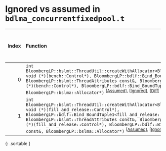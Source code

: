 # Ignored vs assumed in `bdlma_concurrentfixedpool.t`

<script src="../sorttable.js"></script>

|   Index | Function                                                                                                                                                                                                                                                                                                                                                                                                                                                                                                                                                        |   Difference in number of lines |   Function size difference in bytes |   Number of lines in assumed build | Number of bytes in assumed build   |   Number of lines in ignored build | Number of bytes in ignored build   |
|--------:|:----------------------------------------------------------------------------------------------------------------------------------------------------------------------------------------------------------------------------------------------------------------------------------------------------------------------------------------------------------------------------------------------------------------------------------------------------------------------------------------------------------------------------------------------------------------|--------------------------------:|------------------------------------:|-----------------------------------:|:-----------------------------------|-----------------------------------:|:-----------------------------------|
|       0 | `int BloombergLP::bslmt::ThreadUtil::createWithAllocator<BloombergLP::bdlf::Bind<BloombergLP::bslmf::Nil, void (*)(bench::Control*), BloombergLP::bdlf::Bind_BoundTuple1<bench::Control*> > >(unsigned long*, BloombergLP::bslmt::ThreadAttributes const&, BloombergLP::bdlf::Bind<BloombergLP::bslmf::Nil, void (*)(bench::Control*), BloombergLP::bdlf::Bind_BoundTuple1<bench::Control*> > const&, BloombergLP::bslma::Allocator*)` <sup>\[[Assumed](0-assume)\], \[[Ignored](0-none)\], \[[Diff](0.diff.html)\]                                             |                              -8 |                                 -32 |                                336 | 4,237,040                          |                                368 | 4,237,040                          |
|       1 | `int BloombergLP::bslmt::ThreadUtil::createWithAllocator<BloombergLP::bdlf::Bind<BloombergLP::bslmf::Nil, void (*)(fill_and_release::Control*), BloombergLP::bdlf::Bind_BoundTuple1<fill_and_release::Control*> > >(unsigned long*, BloombergLP::bslmt::ThreadAttributes const&, BloombergLP::bdlf::Bind<BloombergLP::bslmf::Nil, void (*)(fill_and_release::Control*), BloombergLP::bdlf::Bind_BoundTuple1<fill_and_release::Control*> > const&, BloombergLP::bslma::Allocator*)` <sup>\[[Assumed](1-assume)\], \[[Ignored](1-none)\], \[[Diff](1.diff.html)\] |                              -8 |                                 -32 |                                336 | 4,237,776                          |                                368 | 4,237,808                          |
{: .sortable }
